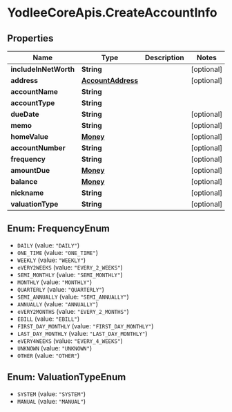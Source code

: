 # YodleeCoreApis.CreateAccountInfo

## Properties
Name | Type | Description | Notes
------------ | ------------- | ------------- | -------------
**includeInNetWorth** | **String** |  | [optional] 
**address** | [**AccountAddress**](AccountAddress.md) |  | [optional] 
**accountName** | **String** |  | 
**accountType** | **String** |  | 
**dueDate** | **String** |  | [optional] 
**memo** | **String** |  | [optional] 
**homeValue** | [**Money**](Money.md) |  | [optional] 
**accountNumber** | **String** |  | [optional] 
**frequency** | **String** |  | [optional] 
**amountDue** | [**Money**](Money.md) |  | [optional] 
**balance** | [**Money**](Money.md) |  | [optional] 
**nickname** | **String** |  | [optional] 
**valuationType** | **String** |  | [optional] 

<a name="FrequencyEnum"></a>
## Enum: FrequencyEnum

* `DAILY` (value: `"DAILY"`)
* `ONE_TIME` (value: `"ONE_TIME"`)
* `WEEKLY` (value: `"WEEKLY"`)
* `eVERY2WEEKS` (value: `"EVERY_2_WEEKS"`)
* `SEMI_MONTHLY` (value: `"SEMI_MONTHLY"`)
* `MONTHLY` (value: `"MONTHLY"`)
* `QUARTERLY` (value: `"QUARTERLY"`)
* `SEMI_ANNUALLY` (value: `"SEMI_ANNUALLY"`)
* `ANNUALLY` (value: `"ANNUALLY"`)
* `eVERY2MONTHS` (value: `"EVERY_2_MONTHS"`)
* `EBILL` (value: `"EBILL"`)
* `FIRST_DAY_MONTHLY` (value: `"FIRST_DAY_MONTHLY"`)
* `LAST_DAY_MONTHLY` (value: `"LAST_DAY_MONTHLY"`)
* `eVERY4WEEKS` (value: `"EVERY_4_WEEKS"`)
* `UNKNOWN` (value: `"UNKNOWN"`)
* `OTHER` (value: `"OTHER"`)


<a name="ValuationTypeEnum"></a>
## Enum: ValuationTypeEnum

* `SYSTEM` (value: `"SYSTEM"`)
* `MANUAL` (value: `"MANUAL"`)

